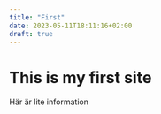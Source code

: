 ```yaml
---
title: "First"
date: 2023-05-11T18:11:16+02:00
draft: true
---
```


# This is my first site

Här är lite information